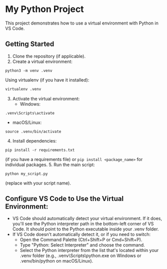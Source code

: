 # My Python Project

This project demonstrates how to use a virtual environment with Python in VS Code.

## Getting Started

1. Clone the repository (if applicable).
2. Create a virtual environment:

```
python3 -m venv .venv
```

Using virtualenv (if you have it installed):

```Bash
virtualenv .venv
```

3. Activate the virtual environment:
   - Windows:

```
.venv\Scripts\activate
```

- macOS/Linux:

```
source .venv/bin/activate
```

4. Install dependencies:

```
pip install -r requirements.txt
```

(if you have a requirements file) or `pip install <package_name>` for individual packages. 5. Run the main script:

```
python my_script.py
```

(replace with your script name).

## Configure VS Code to Use the Virtual Environment:

- VS Code should automatically detect your virtual environment. If it does, you'll see the Python interpreter path in the bottom-left corner of VS Code. It should point to the Python executable inside your .venv folder.
- If VS Code doesn't automatically detect it, or if you need to switch:
  - Open the Command Palette (Ctrl+Shift+P or Cmd+Shift+P).
  - Type "Python: Select Interpreter" and choose the command.
  - Select the Python interpreter from the list that's located within your .venv folder (e.g., .venv\Scripts\python.exe on Windows or .venv/bin/python on macOS/Linux).



